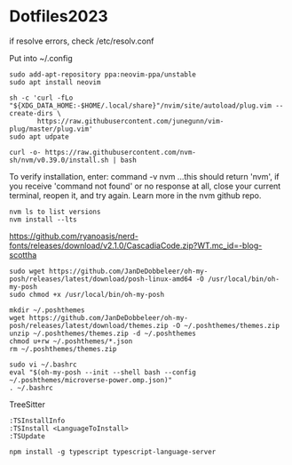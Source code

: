 # Dotfiles2023

if resolve errors, check /etc/resolv.conf

Put into ~/.config

```
sudo add-apt-repository ppa:neovim-ppa/unstable
sudo apt install neovim

sh -c 'curl -fLo "${XDG_DATA_HOME:-$HOME/.local/share}"/nvim/site/autoload/plug.vim --create-dirs \
       https://raw.githubusercontent.com/junegunn/vim-plug/master/plug.vim'
sudo apt udpate

curl -o- https://raw.githubusercontent.com/nvm-sh/nvm/v0.39.0/install.sh | bash
```
To verify installation, enter: command -v nvm ...this should return 'nvm', if you receive 'command not found' or no response at all, close your current terminal, reopen it, and try again. Learn more in the nvm github repo.
```
nvm ls to list versions
nvm install --lts
```

https://github.com/ryanoasis/nerd-fonts/releases/download/v2.1.0/CascadiaCode.zip?WT.mc_id=-blog-scottha
```
sudo wget https://github.com/JanDeDobbeleer/oh-my-posh/releases/latest/download/posh-linux-amd64 -O /usr/local/bin/oh-my-posh
sudo chmod +x /usr/local/bin/oh-my-posh

mkdir ~/.poshthemes
wget https://github.com/JanDeDobbeleer/oh-my-posh/releases/latest/download/themes.zip -O ~/.poshthemes/themes.zip
unzip ~/.poshthemes/themes.zip -d ~/.poshthemes
chmod u+rw ~/.poshthemes/*.json
rm ~/.poshthemes/themes.zip
```

```
sudo vi ~/.bashrc
eval "$(oh-my-posh --init --shell bash --config ~/.poshthemes/microverse-power.omp.json)"
. ~/.bashrc
```

TreeSitter
```
:TSInstallInfo
:TSInstall <LanguageToInstall>
:TSUpdate
```

```
npm install -g typescript typescript-language-server
```

